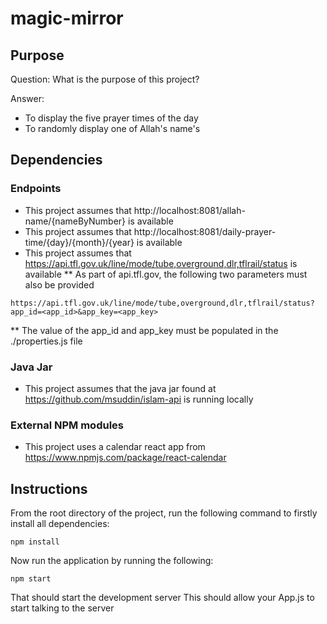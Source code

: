 # magic-mirror

## Purpose

Question:
What is the purpose of this project?

Answer:
* To display the five prayer times of the day
* To randomly display one of Allah's name's

## Dependencies

### Endpoints
* This project assumes that http://localhost:8081/allah-name/{nameByNumber} is available
* This project assumes that http://localhost:8081/daily-prayer-time/{day}/{month}/{year} is available
* This project assumes that https://api.tfl.gov.uk/line/mode/tube,overground,dlr,tflrail/status is available
** As part of api.tfl.gov, the following two parameters must also be provided
```
https://api.tfl.gov.uk/line/mode/tube,overground,dlr,tflrail/status?app_id=<app_id>&app_key=<app_key>
```
** The value of the app_id and app_key must be populated in the ./properties.js file

### Java Jar
* This project assumes that the java jar found at https://github.com/msuddin/islam-api is running locally

### External NPM modules
* This project uses a calendar react app from https://www.npmjs.com/package/react-calendar

## Instructions
From the root directory of the project, run the following command to firstly install all dependencies:
```
npm install
```
Now run the application by running the following:
```
npm start
```
That should start the development server
This should allow your App.js to start talking to the server
